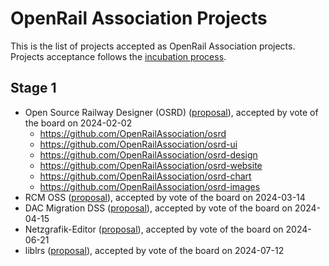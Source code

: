 # OpenRail Association Projects

This is the list of projects accepted as OpenRail Association projects. Projects acceptance follows the [incubation process](incubation_process.md).

## Stage 1

* Open Source Railway Designer (OSRD) ([proposal](https://github.com/OpenRailAssociation/technical-committee/blob/main/project_proposals/osrd.md)), accepted by vote of the board on 2024-02-02
  * https://github.com/OpenRailAssociation/osrd
  * https://github.com/OpenRailAssociation/osrd-ui
  * https://github.com/OpenRailAssociation/osrd-design
  * https://github.com/OpenRailAssociation/osrd-website
  * https://github.com/OpenRailAssociation/osrd-chart
  * https://github.com/OpenRailAssociation/osrd-images
* RCM OSS ([proposal](https://github.com/OpenRailAssociation/technical-committee/blob/main/project_proposals/RCM%20OSS.md)), accepted by vote of the board on 2024-03-14
* DAC Migration DSS ([proposal](https://github.com/OpenRailAssociation/technical-committee/blob/main/project_proposals/dac-migration-dss.md)), accepted by vote of the board on 2024-04-15
* Netzgrafik-Editor ([proposal](https://github.com/OpenRailAssociation/technical-committee/blob/main/project_proposals/NGE.md)), accepted by vote of the board on 2024-06-21
* liblrs ([proposal](https://github.com/OpenRailAssociation/technical-committee/blob/main/project_proposals/liblrs.md)), accepted by vote of the board on 2024-07-12
